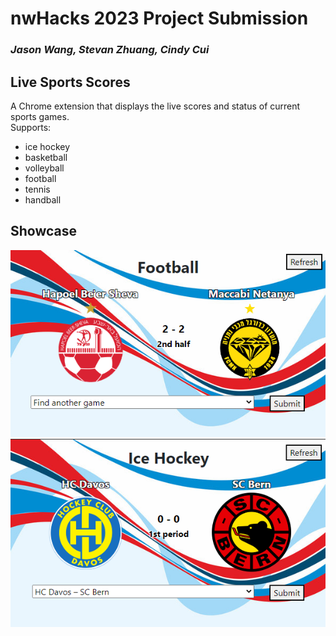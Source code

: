 # nwHacks 2023 Project Submission
### *Jason Wang, Stevan Zhuang, Cindy Cui*

## Live Sports Scores
A Chrome extension that displays the live scores and status of current sports games. \
Supports:
- ice hockey
- basketball
- volleyball
- football
- tennis
- handball

## Showcase
![](https://github.com/jason-j-wang/nwHacks-2023-repo/blob/main/showcase/img1.png)
![](https://github.com/jason-j-wang/nwHacks-2023-repo/blob/main/showcase/img2.png)
